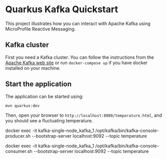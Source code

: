 Quarkus Kafka Quickstart
========================

This project illustrates how you can interact with Apache Kafka using MicroProfile Reactive Messaging.

## Kafka cluster

First you need a Kafka cluster. You can follow the instructions from the [Apache Kafka web site](https://kafka.apache.org/quickstart) or run `docker-compose up` if you have docker installed on your machine.

## Start the application

The application can be started using: 

```bash
mvn quarkus:dev
```  

Then, open your browser to `http://localhost:8080/temperature.html`, and you should see a fluctuating temperature.

docker exec -it kafka-single-node_kafka_1 /opt/kafka/bin/kafka-console-producer.sh --bootstrap-server localhost:9092 --topic temperature

docker exec -it kafka-single-node_kafka_1 /opt/kafka/bin/kafka-console-consumer.sh --bootstrap-server localhost:9092 --topic temperature